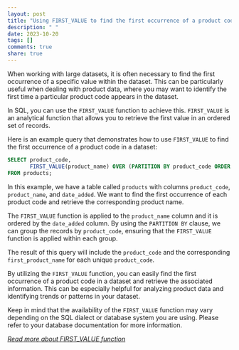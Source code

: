 ```yaml
---
layout: post
title: "Using FIRST_VALUE to find the first occurrence of a product code in a dataset"
description: " "
date: 2023-10-20
tags: []
comments: true
share: true
---
```


When working with large datasets, it is often necessary to find the first occurrence of a specific value within the dataset. This can be particularly useful when dealing with product data, where you may want to identify the first time a particular product code appears in the dataset.

In SQL, you can use the `FIRST_VALUE` function to achieve this. `FIRST_VALUE` is an analytical function that allows you to retrieve the first value in an ordered set of records.

Here is an example query that demonstrates how to use `FIRST_VALUE` to find the first occurrence of a product code in a dataset:

```sql
SELECT product_code, 
       FIRST_VALUE(product_name) OVER (PARTITION BY product_code ORDER BY date_added) AS first_product_name
FROM products;
```

In this example, we have a table called `products` with columns `product_code`, `product_name`, and `date_added`. We want to find the first occurrence of each product code and retrieve the corresponding product name.

The `FIRST_VALUE` function is applied to the `product_name` column and it is ordered by the `date_added` column. By using the `PARTITION BY` clause, we can group the records by `product_code`, ensuring that the `FIRST_VALUE` function is applied within each group.

The result of this query will include the `product_code` and the corresponding `first_product_name` for each unique `product_code`.

By utilizing the `FIRST_VALUE` function, you can easily find the first occurrence of a product code in a dataset and retrieve the associated information. This can be especially helpful for analyzing product data and identifying trends or patterns in your dataset.

Keep in mind that the availability of the `FIRST_VALUE` function may vary depending on the SQL dialect or database system you are using. Please refer to your database documentation for more information.

[*Read more about FIRST_VALUE function*](https://docs.microsoft.com/en-us/sql/t-sql/functions/first-value-transact-sql?view=sql-server-ver15)